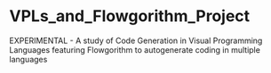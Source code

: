 # VPLs_and_Flowgorithm_Project
EXPERIMENTAL - A study of Code Generation in Visual Programming Languages featuring Flowgorithm to autogenerate coding in multiple languages
